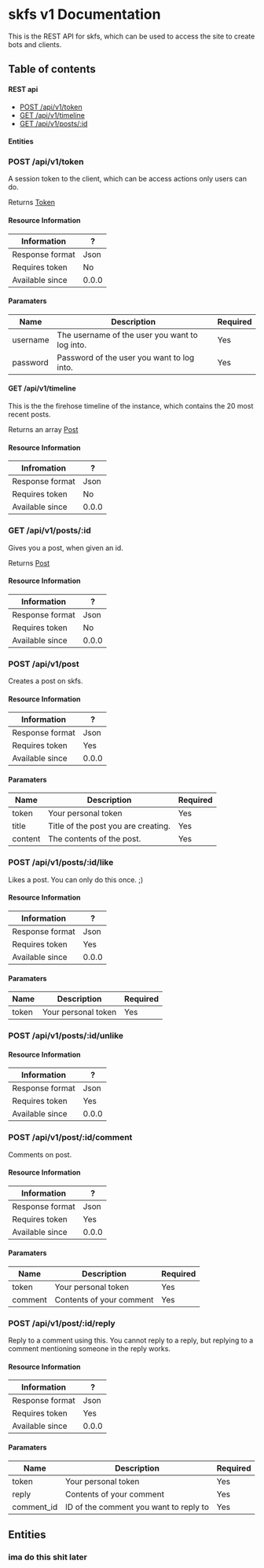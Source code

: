 # skfs v1 Documentation

This is the REST API for skfs, which can be used to access the site to create bots and clients.

## Table of contents
#### REST api
* [POST /api/v1/token](#POST-/api/v1/token)
* [GET /api/v1/timeline](#POST-/api/v1/timeline)
* [GET /api/v1/posts/:id](#POST-/api/v1/:id)
#### Entities

### POST /api/v1/token

A session token to the client, which can be access actions only users can do.

Returns [Token](#Token)

#### Resource Information

| Information | ? |
|-|-|
| Response format | Json |
| Requires token | No |
| Available since | 0.0.0 |

#### Paramaters

| Name | Description | Required |
| - | - | - |
| username | The username of the user you want to log into. | Yes |
| password | Password of the user you want to log into. | Yes |

#### GET /api/v1/timeline

This is the the firehose timeline of the instance, which contains the 20 most recent posts.

Returns an array [Post](#Post)

#### Resource Information

| Infromation | ? |
| - | - |
| Response format | Json |
| Requires token | No |
| Available since | 0.0.0 |

### GET /api/v1/posts/:id

Gives you a post, when given an id.

Returns [Post](#Post)

#### Resource Information

| Information | ? |
|-|-|
| Response format | Json |
| Requires token | No |
| Available since | 0.0.0 |

### POST /api/v1/post

Creates a post on skfs.

#### Resource Information

| Information | ? |
|-|-|
| Response format | Json |
| Requires token | Yes |
| Available since | 0.0.0 |

#### Paramaters

| Name | Description | Required |
| - | - | - |
| token | Your personal token | Yes |
| title | Title of the post you are creating. | Yes |
| content | The contents of the post. | Yes |

### POST /api/v1/posts/:id/like

Likes a post. You can only do this once. ;)

#### Resource Information

| Information | ? |
|-|-|
| Response format | Json |
| Requires token | Yes |
| Available since | 0.0.0 |

#### Paramaters

| Name | Description | Required |
| - | - | - |
| token | Your personal token | Yes |

### POST /api/v1/posts/:id/unlike

#### Resource Information

| Information | ? |
|-|-|
| Response format | Json |
| Requires token | Yes |
| Available since | 0.0.0 |

### POST /api/v1/post/:id/comment

Comments on post.

#### Resource Information

| Information | ? |
|-|-|
| Response format | Json |
| Requires token | Yes |
| Available since | 0.0.0 |

#### Paramaters

| Name | Description | Required |
| - | - | - |
| token | Your personal token | Yes |
| comment | Contents of your comment | Yes |

### POST /api/v1/post/:id/reply

Reply to a comment using this. You cannot reply to a reply, but replying to a comment mentioning someone in the reply works.

#### Resource Information

| Information | ? |
|-|-|
| Response format | Json |
| Requires token | Yes |
| Available since | 0.0.0 |

#### Paramaters

| Name | Description | Required |
| - | - | - |
| token | Your personal token | Yes |
| reply | Contents of your comment | Yes |
| comment_id | ID of the comment you want to reply to | Yes |

## Entities

### ima do this shit later
